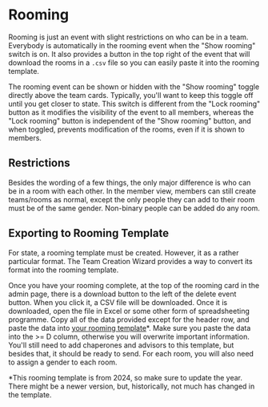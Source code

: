 # Rooming

Rooming is just an event with slight restrictions on who can be in a team. Everybody is automatically in the rooming event when the "Show rooming" switch is on. It also provides a button in the top right of the event that will download the rooms in a `.csv` file so you can easily paste it into the rooming template.

The rooming event can be shown or hidden with the "Show rooming" toggle directly above the team cards. Typically, you'll want to keep this toggle off until you get closer to state. This switch is different from the "Lock rooming" button as it modifies the visibility of the event to all members, whereas the "Lock rooming" button is independent of the "Show rooming" button, and when toggled, prevents modification of the rooms, even if it is shown to members.

## Restrictions

Besides the wording of a few things, the only major difference is who can be in a room with each other. In the member view, members can still create teams/rooms as normal, except the only people they can add to their room must be of the same gender. Non-binary people can be added do any room.

## Exporting to Rooming Template

For state, a rooming template must be created. However, it as a rather particular format. The Team Creation Wizard provides a way to convert its format into the rooming template.

Once you have your rooming complete, at the top of the rooming card in the admin page, there is a download button to the left of the delete event button. When you click it, a CSV file will be downloaded. Once it is downloaded, open the file in Excel or some other form of spreadsheeting programme. Copy all of the data provided except for the header row, and paste the data into <!-- cannot be handled by router--> <a href="/Rooming%20template.xlsx" target="_blank">your rooming template</a>\*. Make sure you paste the data into the >= D column, otherwise you will overwrite important information. You'll still need to add chaperones and advisors to this template, but besides that, it should be ready to send. For each room, you will also need to assign a gender to each room.

\*This rooming template is from 2024, so make sure to update the year. There might be a newer version, but, historically, not much has changed in the template.
